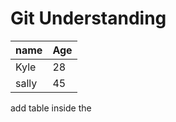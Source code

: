 # Git Understanding

| name | Age |
| ---- | --- |
| Kyle | 28 |
| sally | 45 |

add table inside the 